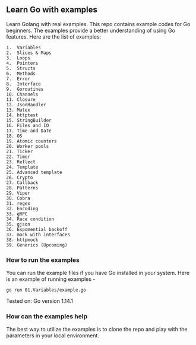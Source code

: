 ## Learn Go with examples

Learn Golang with real examples. This repo contains example codes for Go beginners. 
The examples provide a better understanding of using Go features. 
Here are the list of examples:

    1.  Variables
    2.  Slices & Maps
    3.  Loops
    4.  Pointers
    5.  Structs
    6.  Methods
    7.  Error
    8.  Interface
    9.  Goroutines
    10. Channels    
    11. Closure    
    12. JsonHandler
    13. Mutex
    14. httptest
    15. StringBuilder
    16. Files and IO
    17. Time and Date
    18. OS
    19. Atomic counters
    20. Worker pools
    21. Ticker
    22. Timer
    23. Reflect
    24. Template
    25. Advanced template
    26. Crypto
    27. Callback
    28. Patterns
    29. Viper
    30. Cobra
    31. regex
    32. Encoding
    33. gRPC
    34. Race condition
    35. gjson
    36. Expomential backoff
    37. mock with interfaces
    38. httpmock
    39. Generics (Upcoming)

### How to run the examples

You can run the example files if you have Go installed in your system. Here is an example of running examples - 

    go run 01.Variables/example.go

Tested on: Go version 1.14.1

### How can the examples help

The best way to utilize the examples is to clone the repo and play with the parameters in your local environment. 